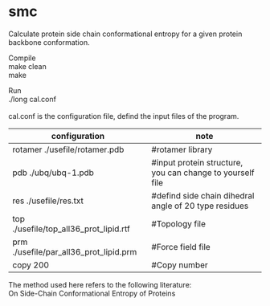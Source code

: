 # smc
Calculate protein side chain conformational entropy for a given protein backbone conformation.<br/>

Compile<br/>
make clean<br/>
make<br/>

Run<br/>
./long cal.conf<br/>
<br/>
cal.conf is the configuration file, defind the input files of the program. <br/>

configuration | note  
-- | --
rotamer ./usefile/rotamer.pdb            | #rotamer library  
pdb ./ubq/ubq-1.pdb                      | #input protein structure, you can change to yourself file
res ./usefile/res.txt                    | #defind side chain dihedral angle of 20 type residues  
top ./usefile/top_all36_prot_lipid.rtf   | #Topology file  
prm ./usefile/par_all36_prot_lipid.prm   | #Force field file  
copy 200                                 | #Copy number  

The method used here refers to the following literature: <br/>
On Side-Chain Conformational Entropy of Proteins <br/>

